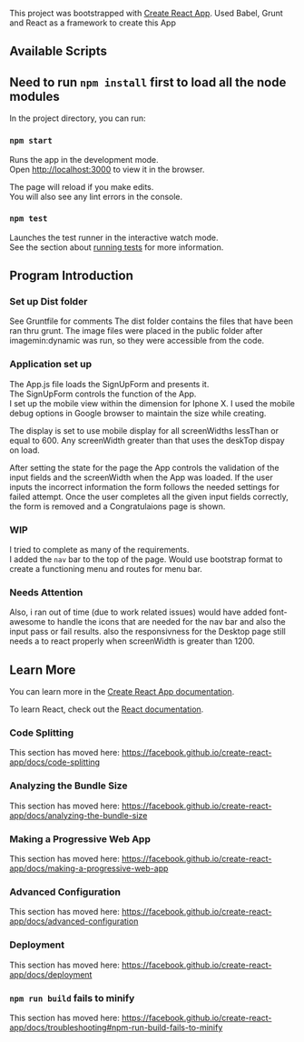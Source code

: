 This project was bootstrapped with [Create React App](https://github.com/facebook/create-react-app).
Used Babel, Grunt and React as a framework to create this App

## Available Scripts

## Need to run `npm install` first to load all the node modules

In the project directory, you can run:

### `npm start`

Runs the app in the development mode.<br>
Open [http://localhost:3000](http://localhost:3000) to view it in the browser.

The page will reload if you make edits.<br>
You will also see any lint errors in the console.

### `npm test`

Launches the test runner in the interactive watch mode.<br>
See the section about [running tests](https://facebook.github.io/create-react-app/docs/running-tests) for more information.

## Program Introduction

### Set up Dist folder

See Gruntfile for comments
The dist folder contains the files that have been ran thru grunt.
The image files were placed in the public folder after imagemin:dynamic was run, so they were accessible from the code.

### Application set up

The App.js file loads the SignUpForm and presents it.<br>
The SignUpForm controls the function of the App.<br>
I set up the mobile view within the dimension for Iphone X. I used the mobile debug options in Google browser to maintain the size while creating.<br>

The display is set to use mobile display for all screenWidths lessThan or equal to 600. Any screenWidth greater than that uses the deskTop dispay on load.

After setting the state for the page the App controls the validation of the input fields and the screenWidth when the App was loaded.
If the user inputs the incorrect information the form follows the needed settings for failed attempt.
Once the user completes all the given input fields correctly, the form is removed and a Congratulaions page is shown.

### WIP

I tried to complete as many of the requirements.<br>
I added the `nav` bar to the top of the page. Would use bootstrap format to create a functioning menu and routes for menu bar.<br>

### Needs Attention

Also, i ran out of time (due to work related issues) would have added font-awesome to handle the icons that are needed for the nav bar and also the input pass or fail results. also the responsivness for the Desktop page still needs a to react properly when screenWidth is greater than 1200.<br>

## Learn More

You can learn more in the [Create React App documentation](https://facebook.github.io/create-react-app/docs/getting-started).

To learn React, check out the [React documentation](https://reactjs.org/).

### Code Splitting

This section has moved here: https://facebook.github.io/create-react-app/docs/code-splitting

### Analyzing the Bundle Size

This section has moved here: https://facebook.github.io/create-react-app/docs/analyzing-the-bundle-size

### Making a Progressive Web App

This section has moved here: https://facebook.github.io/create-react-app/docs/making-a-progressive-web-app

### Advanced Configuration

This section has moved here: https://facebook.github.io/create-react-app/docs/advanced-configuration

### Deployment

This section has moved here: https://facebook.github.io/create-react-app/docs/deployment

### `npm run build` fails to minify

This section has moved here: https://facebook.github.io/create-react-app/docs/troubleshooting#npm-run-build-fails-to-minify
